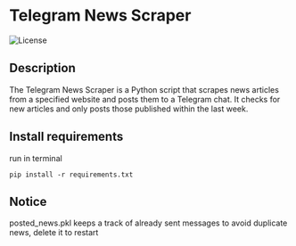 # Telegram News Scraper

![License](https://img.shields.io/badge/license-MIT-blue.svg)

## Description

The Telegram News Scraper is a Python script that scrapes news articles from a specified website and posts them to a Telegram chat. It checks for new articles and only posts those published within the last week.



## Install requirements
run in terminal

```pip install -r requirements.txt```

## Notice

posted_news.pkl keeps a track of already sent messages to avoid duplicate news, delete it to restart